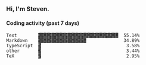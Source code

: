 ### Hi, I'm Steven.

#### Coding activity (past 7 days)
```
Text        ▓▓▓▓▓▓▓▓▓▓▓▓▓▓▓▓▓▓▓▓▓▓▓▓▓▓▓▓▓▓  55.14%
Markdown    ▓▓▓▓▓▓▓▓▓▓▓▓▓▓▓▓▓▓              34.89%
TypeScript  ▓                                3.58%
other       ▓                                3.44%
TeX         ▓                                2.95%
```
